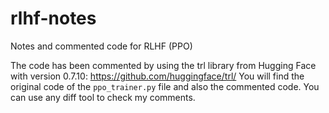 # rlhf-notes
Notes and commented code for RLHF (PPO)

The code has been commented by using the trl library from Hugging Face with version 0.7.10: https://github.com/huggingface/trl/
You will find the original code of the `ppo_trainer.py` file and also the commented code. You can use any diff tool to check my comments.

